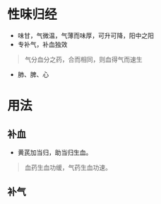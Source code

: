 # 性味归经
- 味甘，气微温，气薄而味厚，可升可降，阳中之阳
- 专补气，补血独效
>气分血分之药，合而相同，则血得气而速生
- 肺、脾、心
# 用法
## 补血
- 黄芪加当归，助当归生血。
>血药生血功缓，气药生血功速。
>
## 补气